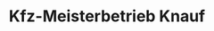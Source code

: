 ---
title: "Kfz-Meisterbetrieb Knauf"
url: /eschenburg/kfz-meisterbetrieb-knauf/
shop: Autowerkstatt
---